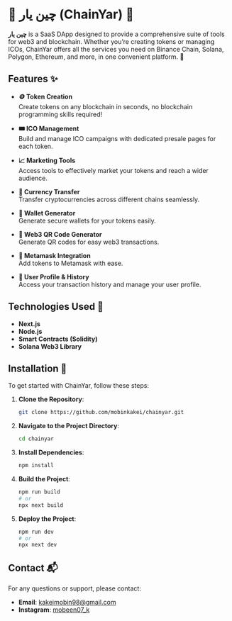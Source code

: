 # 🌟 چین یار (ChainYar) 🌟

**چین یار** is a SaaS DApp designed to provide a comprehensive suite of tools for web3 and blockchain. Whether you’re creating tokens or managing ICOs, ChainYar offers all the services you need on Binance Chain, Solana, Polygon, Ethereum, and more, in one convenient platform. 🚀

## Features ✨

- **🪙 Token Creation**  
  Create tokens on any blockchain in seconds, no blockchain programming skills required!

- **🎟️ ICO Management**  
  Build and manage ICO campaigns with dedicated presale pages for each token.

- **📈 Marketing Tools**  
  Access tools to effectively market your tokens and reach a wider audience.

- **💱 Currency Transfer**  
  Transfer cryptocurrencies across different chains seamlessly.

- **🔐 Wallet Generator**  
  Generate secure wallets for your tokens easily.

- **📱 Web3 QR Code Generator**  
  Generate QR codes for easy web3 transactions.

- **🦊 Metamask Integration**  
  Add tokens to Metamask with ease.

- **📜 User Profile & History**  
  Access your transaction history and manage your user profile.

## Technologies Used 🔧

- **Next.js**
- **Node.js**
- **Smart Contracts (Solidity)**
- **Solana Web3 Library**

## Installation 🚀

To get started with ChainYar, follow these steps:

1. **Clone the Repository**:
    ```bash
    git clone https://github.com/mobinkakei/chainyar.git
    ```

2. **Navigate to the Project Directory**:
    ```bash
    cd chainyar
    ```

3. **Install Dependencies**:
    ```bash
    npm install
    ```

4. **Build the Project**:
    ```bash
    npm run build
    # or
    npx next build
    ```

5. **Deploy the Project**:
    ```bash
    npm run dev
    # or
    npx next dev
    ```

## Contact 📬

For any questions or support, please contact:

- **Email**: [kakeimobin98@gmail.com](mailto:kakeimobin98@gmail.com)
- **Instagram**: [mobeen07_k](https://www.instagram.com/mobeen07_k/)